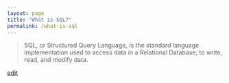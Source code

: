 ```yaml
---
layout: page
title: "What is SQL?"
permalink: /what-is-sql
---
```


> SQL, or Structured Query Language, is the standard language implementation used to access data in a Relational Database, to write, read, and modify data.

<p class="edit-term"><a href="https://github.com/and-digital/tech-definitions/blob/master/definitions/data/sql.md">edit</a></p>
